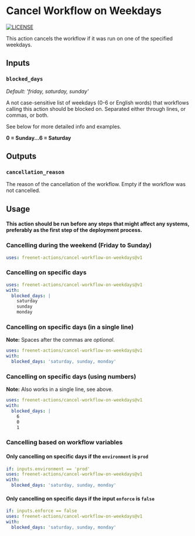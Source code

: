 # Cancel Workflow on Weekdays

[![LICENSE](https://img.shields.io/github/license/freenet-actions/cancel-workflow-on-weekdays)](https://github.com/freenet-actions/cancel-workflow-on-weekdays/blob/main/LICENSE)

This action cancels the workflow if it was run on one of the specified weekdays.

## Inputs

### `blocked_days`

*Default: 'friday, saturday, sunday'*

A not case-sensitive list of weekdays (0-6 or English words) that workflows calling this action should be blocked on. Separated either through lines, or commas, or both.

See below for more detailed info and examples.

**0 = Sunday...6 = Saturday**

## Outputs

### `cancellation_reason`

The reason of the cancellation of the workflow. Empty if the workflow was not cancelled.

## Usage

#### This action should be run before any steps that might affect any systems, preferably as the first step of the deployment process.

### Cancelling during the weekend (Friday to Sunday)

```yaml
uses: freenet-actions/cancel-workflow-on-weekdays@v1
```

### Cancelling on specific days

```yaml
uses: freenet-actions/cancel-workflow-on-weekdays@v1
with:
  blocked_days: |
    saturday
    sunday
    monday
```

### Cancelling on specific days (in a single line)

**Note:** Spaces after the commas are *optional*.

```yaml
uses: freenet-actions/cancel-workflow-on-weekdays@v1
with:
  blocked_days: 'saturday, sunday, monday'
```

### Cancelling on specific days (using numbers)

**Note:** Also works in a single line, see above.

```yaml
uses: freenet-actions/cancel-workflow-on-weekdays@v1
with:
  blocked_days: |
    6
    0
    1
```

### Cancelling based on workflow variables

#### Only cancelling on specific days if the `environment` is `prod`

```yaml
if: inputs.environment == 'prod'
uses: freenet-actions/cancel-workflow-on-weekdays@v1
with:
  blocked_days: 'saturday, sunday, monday'
```

#### Only cancelling on specific days if the input `enforce` is `false`

```yaml
if: inputs.enforce == false
uses: freenet-actions/cancel-workflow-on-weekdays@v1
with:
  blocked_days: 'saturday, sunday, monday'
```
